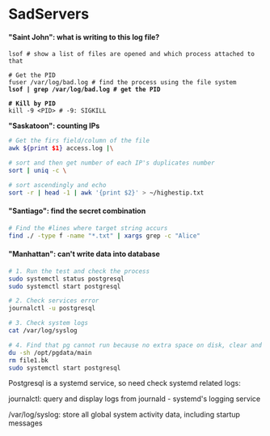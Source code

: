 # SadServers

#### "Saint John": what is writing to this log file?

<pre class="language-bash"><code class="lang-bash">lsof # show a list of files are opened and which process attached to that

# Get the PID
fuser /var/log/bad.log # find the process using the file system
<strong>lsof | grep /var/log/bad.log # get the PID
</strong><strong>
</strong><strong># Kill by PID
</strong>kill -9 &#x3C;PID> # -9: SIGKILL
</code></pre>

**"Saskatoon": counting IPs**

```bash
# Get the firs field/column of the file
awk ${print $1} access.log |\

# sort and then get number of each IP's duplicates number
sort | uniq -c \

# sort ascendingly and echo
sort -r | head -1 | awk '{print $2}' > ~/highestip.txt
```

#### "Santiago": find the secret combination

```sh
# Find the #lines where target string accurs
find ./ -type f -name "*.txt" | xargs grep -c "Alice"
```

#### "Manhattan": can't write data into database

```bash
# 1. Run the test and check the process
sudo systemctl status postgresql 
sudo systemctl start postgresql

# 2. Check services error 
journalctl -u postgresql

# 3. Check system logs
cat /var/log/syslog

# 4. Find that pg cannot run because no extra space on disk, clear and test
du -sh /opt/pgdata/main
rm file1.bk
sudo systemctl start postgresql
```

Postgresql is a systemd service, so need check systemd related logs:

journalctl: query and display logs from journald - systemd's logging service

/var/log/syslog: store all global system activity data, including startup messages

